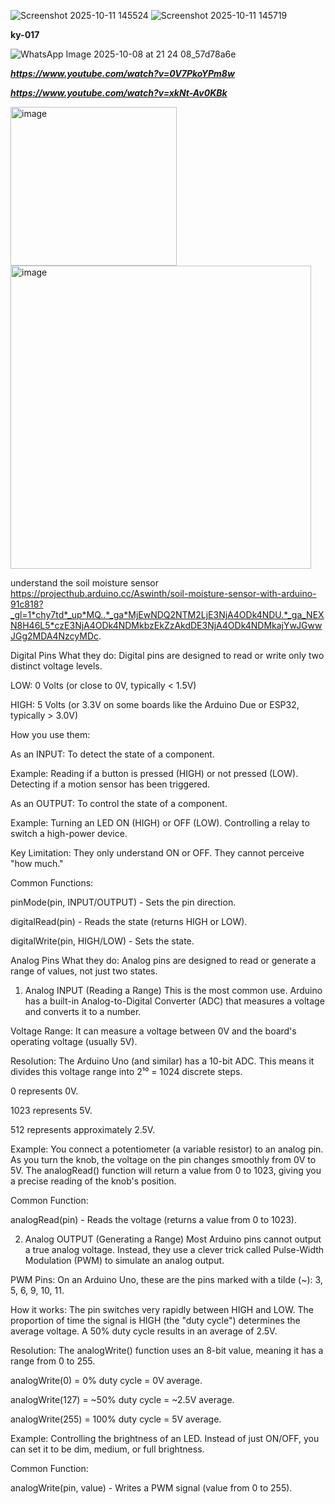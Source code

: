 ![Screenshot 2025-10-11 145524](https://github.com/user-attachments/assets/a7749750-eb30-4479-bda8-4f195800c6ef)
![Screenshot 2025-10-11 145719](https://github.com/user-attachments/assets/aa6c583c-f686-4816-9b92-b8e92cd909dd)

**ky-017**

![WhatsApp Image 2025-10-08 at 21 24 08_57d78a6e](https://github.com/user-attachments/assets/277e9fd3-8754-4235-823f-cc4fecac1c7b)

***https://www.youtube.com/watch?v=0V7PkoYPm8w***


***https://www.youtube.com/watch?v=xkNt-Av0KBk***


<img width="266" height="254" alt="image" src="https://github.com/user-attachments/assets/2060cbec-4ada-43ca-8620-438ad14a70ab" />


<img width="481" height="485" alt="image" src="https://github.com/user-attachments/assets/d6ddef9f-c27e-4379-a814-3167dc9a130a" />



understand the soil moisture sensor  https://projecthub.arduino.cc/Aswinth/soil-moisture-sensor-with-arduino-91c818?_gl=1*chy7td*_up*MQ..*_ga*MjEwNDQ2NTM2LjE3NjA4ODk4NDU.*_ga_NEXN8H46L5*czE3NjA4ODk4NDMkbzEkZzAkdDE3NjA4ODk4NDMkajYwJGwwJGg2MDA4NzcyMDc.


Digital Pins
What they do: Digital pins are designed to read or write only two distinct voltage levels.

LOW: 0 Volts (or close to 0V, typically < 1.5V)

HIGH: 5 Volts (or 3.3V on some boards like the Arduino Due or ESP32, typically > 3.0V)

How you use them:

As an INPUT: To detect the state of a component.

Example: Reading if a button is pressed (HIGH) or not pressed (LOW). Detecting if a motion sensor has been triggered.

As an OUTPUT: To control the state of a component.

Example: Turning an LED ON (HIGH) or OFF (LOW). Controlling a relay to switch a high-power device.

Key Limitation: They only understand ON or OFF. They cannot perceive "how much."

Common Functions:

pinMode(pin, INPUT/OUTPUT) - Sets the pin direction.

digitalRead(pin) - Reads the state (returns HIGH or LOW).

digitalWrite(pin, HIGH/LOW) - Sets the state.

Analog Pins
What they do: Analog pins are designed to read or generate a range of values, not just two states.

1. Analog INPUT (Reading a Range)
This is the most common use. Arduino has a built-in Analog-to-Digital Converter (ADC) that measures a voltage and converts it to a number.

Voltage Range: It can measure a voltage between 0V and the board's operating voltage (usually 5V).

Resolution: The Arduino Uno (and similar) has a 10-bit ADC. This means it divides this voltage range into 2¹⁰ = 1024 discrete steps.

0 represents 0V.

1023 represents 5V.

512 represents approximately 2.5V.

Example: You connect a potentiometer (a variable resistor) to an analog pin. As you turn the knob, the voltage on the pin changes smoothly from 0V to 5V. The analogRead() function will return a value from 0 to 1023, giving you a precise reading of the knob's position.

Common Function:

analogRead(pin) - Reads the voltage (returns a value from 0 to 1023).

2. Analog OUTPUT (Generating a Range)
Most Arduino pins cannot output a true analog voltage. Instead, they use a clever trick called Pulse-Width Modulation (PWM) to simulate an analog output.

PWM Pins: On an Arduino Uno, these are the pins marked with a tilde (~): 3, 5, 6, 9, 10, 11.

How it works: The pin switches very rapidly between HIGH and LOW. The proportion of time the signal is HIGH (the "duty cycle") determines the average voltage. A 50% duty cycle results in an average of 2.5V.

Resolution: The analogWrite() function uses an 8-bit value, meaning it has a range from 0 to 255.

analogWrite(0) = 0% duty cycle = 0V average.

analogWrite(127) = ~50% duty cycle = ~2.5V average.

analogWrite(255) = 100% duty cycle = 5V average.

Example: Controlling the brightness of an LED. Instead of just ON/OFF, you can set it to be dim, medium, or full brightness.

Common Function:

analogWrite(pin, value) - Writes a PWM signal (value from 0 to 255).
